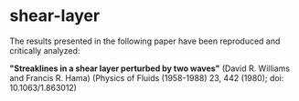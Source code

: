 # shear-layer
The results presented in the following paper have been reproduced and critically analyzed:

**"Streaklines in a shear layer perturbed by two waves"** (David R. Williams and Francis R. Hama)
(Physics of Fluids (1958-1988) 23, 442 (1980); doi: 10.1063/1.863012) 
